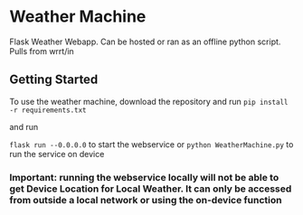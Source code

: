 # Weather Machine

Flask Weather Webapp. Can be hosted or ran as an offline python script. Pulls from wrrt/in

## Getting Started

To use the weather machine, download the repository and run 
`pip install -r requirements.txt`

 and run 
 
 `flask run --0.0.0.0` to start the webservice or `python WeatherMachine.py` to run the service on device

### Important: running the webservice locally will not be able to get Device Location for Local Weather. It can only be accessed from outside a local network or using the on-device function
